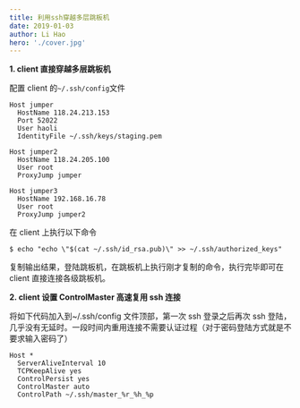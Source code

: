 ```yaml
---
title: 利用ssh穿越多层跳板机
date: 2019-01-03
author: Li Hao
hero: './cover.jpg'
---
```


**1. client 直接穿越多层跳板机**

配置 client 的`~/.ssh/config`文件

```text
Host jumper
  HostName 118.24.213.153
  Port 52022
  User haoli
  IdentityFile ~/.ssh/keys/staging.pem

Host jumper2
  HostName 118.24.205.100
  User root
  ProxyJump jumper

Host jumper3
  HostName 192.168.16.78
  User root
  ProxyJump jumper2
```

在 client 上执行以下命令

```shell
$ echo "echo \"$(cat ~/.ssh/id_rsa.pub)\" >> ~/.ssh/authorized_keys"
```

复制输出结果，登陆跳板机，在跳板机上执行刚才复制的命令，执行完毕即可在 client 直接连接各级跳板机。

**2. client 设置 ControlMaster 高速复用 ssh 连接**

将如下代码加入到~/.ssh/config 文件顶部，第一次 ssh 登录之后再次 ssh 登陆，几乎没有无延时。一段时间内重用连接不需要认证过程（对于密码登陆方式就是不要求输入密码了）

```text
Host *
  ServerAliveInterval 10
  TCPKeepAlive yes
  ControlPersist yes
  ControlMaster auto
  ControlPath ~/.ssh/master_%r_%h_%p
```
